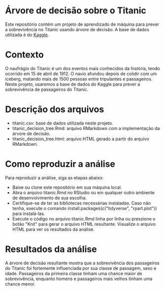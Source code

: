 # Árvore de decisão sobre o Titanic

Este repositório contém um projeto de aprendizado de máquina para prever a sobrevivência no Titanic usando árvore de decisão. A base de dados utilizada é do [Kaggle](https://www.kaggle.com/code/kaiquesotnas/titanic-rvore-de-decis-o/input?select=train.csv).

# Contexto

O naufrágio do Titanic é um dos eventos mais conhecidos da história, tendo ocorrido em 15 de abril de 1912. O navio afundou depois de colidir com um iceberg, matando mais de 1500 pessoas entre tripulantes e passageiros. Neste projeto, usaremos a base de dados do Kaggle para prever a sobrevivência de passageiros do Titanic.

# Descrição dos arquivos

* titanic.csv: base de dados utilizada neste projeto.
* titanic_decision_tree.Rmd: arquivo RMarkdown com a implementação da árvore de decisão.
* titanic_decision_tree.html: arquivo HTML gerado a partir do arquivo RMarkdown.

# Como reproduzir a análise
Para reproduzir a análise, siga as etapas abaixo:

* Baixe ou clone este repositório em sua máquina local.
* Abra o arquivo titanic.Rmd no RStudio ou em qualquer outro ambiente de desenvolvimento de sua escolha.
* Certifique-se de ter as bibliotecas necessárias instaladas. Caso não tenha, execute o comando install.packages(c("tidyverse", "rpart.plot")) para instalá-las.
* Execute o código no arquivo titanic.Rmd linha por linha ou pressione o botão "Knit" para gerar o arquivo HTML resultante.
Visualize o arquivo HTML para ver os resultados da análise.

# Resultados da análise

A árvore de decisão resultante mostra que a sobrevivência dos passageiros do Titanic foi fortemente influenciada por sua classe de passagem, sexo e idade. Passageiros da primeira classe tinham uma chance maior de sobrevivência, enquanto homens e passageiros mais velhos tinham uma chance menor.

